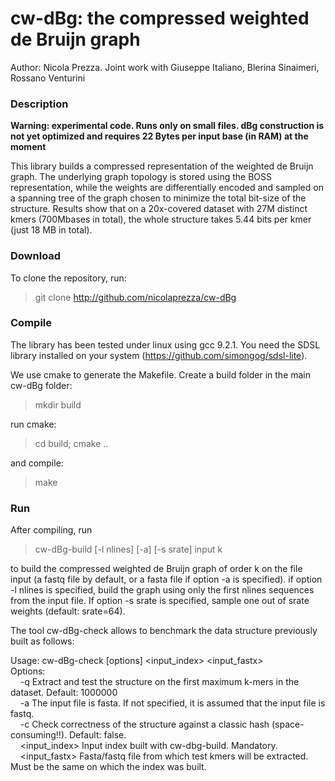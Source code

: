 # cw-dBg: the compressed weighted de Bruijn graph

Author: Nicola Prezza. Joint work with Giuseppe Italiano, Blerina Sinaimeri, Rossano Venturini

### Description

**Warning: experimental code. Runs only on small files. dBg construction is not yet optimized and requires 22 Bytes per input base (in RAM) at the moment**

This library builds a compressed representation of the weighted de Bruijn graph. The underlying graph topology is stored using the BOSS representation, while the weights are differentially encoded and sampled on a spanning tree of the graph chosen to minimize the total bit-size of the structure. Results show that on a 20x-covered dataset with 27M distinct kmers (700Mbases in total), the whole structure takes 5.44 bits per kmer (just 18 MB in total).

### Download

To clone the repository, run:

> git clone http://github.com/nicolaprezza/cw-dBg

### Compile

The library has been tested under linux using gcc 9.2.1. You need the SDSL library installed on your system (https://github.com/simongog/sdsl-lite).

We use cmake to generate the Makefile. Create a build folder in the main cw-dBg folder:

> mkdir build

run cmake:

> cd build; cmake ..

and compile:

> make

### Run

After compiling, run 

>  cw-dBg-build [-l nlines] [-a] [-s srate] input k

to build the compressed weighted de Bruijn graph of order k on the file input (a fastq file by default, or a fasta file if option -a is specified). if option -l nlines is specified, build the graph using only the first nlines sequences from the input file. If option -s srate is specified, sample one out of srate weights (default: srate=64).

The tool cw-dBg-check allows to benchmark the data structure previously built as follows:  

Usage: cw-dBg-check [options] <input_index> <input_fastx>  
Options:  
&nbsp;&nbsp;&nbsp;&nbsp;-q <arg>            Extract and test the structure on the first maximum <arg> k-mers in the dataset. Default: 1000000  
&nbsp;&nbsp;&nbsp;&nbsp;-a                  The input file is fasta. If not specified, it is assumed that the input file is fastq.  
&nbsp;&nbsp;&nbsp;&nbsp;-c                  Check correctness of the structure against a classic hash (space-consuming!!). Default: false.  
&nbsp;&nbsp;&nbsp;&nbsp;<input_index>       Input index built with cw-dbg-build. Mandatory.  
&nbsp;&nbsp;&nbsp;&nbsp;<input_fastx>       Fasta/fastq file from which test kmers will be extracted. Must be the same on which the index was built.  

